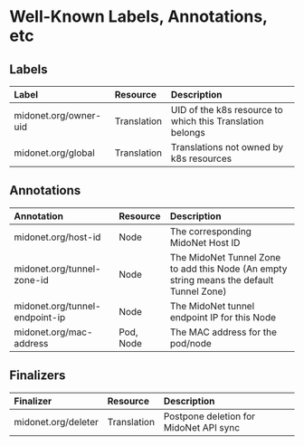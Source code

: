 # Well-Known Labels, Annotations, etc

## Labels

| Label                 | Resource    | Description                         |
|:----------------------|:------------|:------------------------------------|
| midonet.org/owner-uid | Translation | UID of the k8s resource to which this Translation belongs |
| midonet.org/global    | Translation | Translations not owned by k8s resources |

## Annotations

| Annotation                     | Resource    | Description                         |
|:-------------------------------|:------------|:------------------------------------|
| midonet.org/host-id            | Node        | The corresponding MidoNet Host ID   |
| midonet.org/tunnel-zone-id     | Node        | The MidoNet Tunnel Zone to add this Node (An empty string means the default Tunnel Zone) |
| midonet.org/tunnel-endpoint-ip | Node        | The MidoNet tunnel endpoint IP for this Node |
| midonet.org/mac-address        | Pod, Node   | The MAC address for the pod/node    |

## Finalizers

| Finalizer             | Resource    | Description                         |
|:----------------------|:------------|:------------------------------------|
| midonet.org/deleter   | Translation | Postpone deletion for MidoNet API sync |
